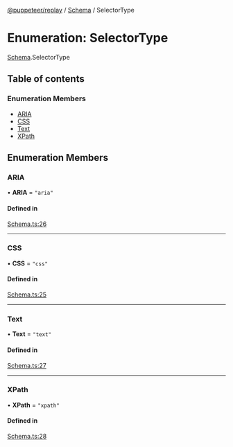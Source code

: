 [@puppeteer/replay](../README.md) / [Schema](../modules/Schema.md) / SelectorType

# Enumeration: SelectorType

[Schema](../modules/Schema.md).SelectorType

## Table of contents

### Enumeration Members

- [ARIA](Schema.SelectorType.md#aria)
- [CSS](Schema.SelectorType.md#css)
- [Text](Schema.SelectorType.md#text)
- [XPath](Schema.SelectorType.md#xpath)

## Enumeration Members

### ARIA

• **ARIA** = `"aria"`

#### Defined in

[Schema.ts:26](https://github.com/puppeteer/replay/blob/main/src/Schema.ts#L26)

---

### CSS

• **CSS** = `"css"`

#### Defined in

[Schema.ts:25](https://github.com/puppeteer/replay/blob/main/src/Schema.ts#L25)

---

### Text

• **Text** = `"text"`

#### Defined in

[Schema.ts:27](https://github.com/puppeteer/replay/blob/main/src/Schema.ts#L27)

---

### XPath

• **XPath** = `"xpath"`

#### Defined in

[Schema.ts:28](https://github.com/puppeteer/replay/blob/main/src/Schema.ts#L28)
